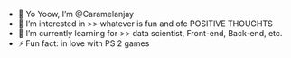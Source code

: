 - 👋 Yo Yoow, I’m @Caramelanjay
- 👀 I’m interested in >> whatever is fun and ofc POSITIVE THOUGHTS 
- 🌱 I’m currently learning for >> data scientist, Front-end, Back-end, etc.
- ⚡ Fun fact: in love with PS 2 games 

<!---
Caramelanjay/Caramelanjay is a ✨ special ✨ repository because its `README.md` (this file) appears on your GitHub profile.
You can click the Preview link to take a look at your changes.
--->
